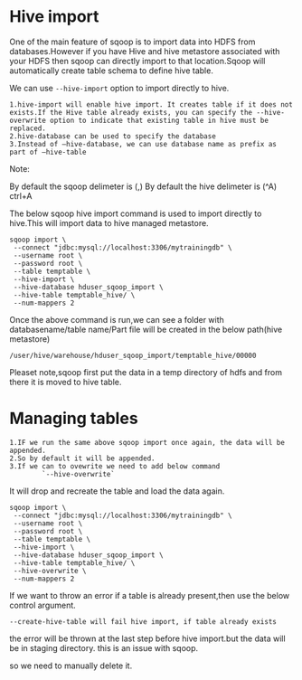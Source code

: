 # Hive import

One of the main feature of sqoop is to import data into HDFS from databases.However if you have Hive and hive metastore associated with your HDFS then sqoop can directly import to that location.Sqoop will automatically create table schema to define hive table.

We can use `--hive-import` option to import directly to hive.

	1.hive-import will enable hive import. It creates table if it does not exists.If the Hive table already exists, you can specify the --hive-overwrite option to indicate that existing table in hive must be replaced.
	2.hive-database can be used to specify the database
	3.Instead of –hive-database, we can use database name as prefix as part of –hive-table
	
Note:

By default the sqoop delimeter is (,)
By default the hive delimeter is (^A) ctrl+A

The below sqoop hive import command is used to import directly to hive.This will import data to hive managed metastore.

```
sqoop import \
 --connect "jdbc:mysql://localhost:3306/mytrainingdb" \
 --username root \
 --password root \
 --table temptable \
 --hive-import \
 --hive-database hduser_sqoop_import \
 --hive-table temptable_hive/ \
 --num-mappers 2
```

Once the above command is run,we can see a folder with databasename/table name/Part file  will be created in the below path(hive metastore)
 
```
/user/hive/warehouse/hduser_sqoop_import/temptable_hive/00000
```

Pleaset note,sqoop first put the data in a temp directory of hdfs and from there it is moved to hive table.

# Managing tables



	1.IF we run the same above sqoop import once again, the data will be appended.
	2.So by default it will be appended.
	3.If we can to ovewrite we need to add below command
			`--hive-overwrite`

It will drop and recreate the table and load the data again.

```
sqoop import \
 --connect "jdbc:mysql://localhost:3306/mytrainingdb" \
 --username root \
 --password root \
 --table temptable \
 --hive-import \
 --hive-database hduser_sqoop_import \
 --hive-table temptable_hive/ \
 --hive-overwrite \
 --num-mappers 2
```

If we want to throw an error if a table is already present,then use the below control argument.

```
--create-hive-table will fail hive import, if table already exists
```
the error will be thrown at the last step before hive import.but the data will be in staging directory. this is an issue with sqoop.

so we need to manually delete it.
